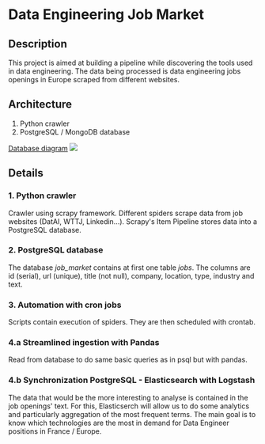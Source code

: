 # Data Engineering Job Market

## Description
This project is aimed at building a pipeline while discovering the tools used in data engineering. 
The data being processed is data engineering jobs openings in Europe scraped from different websites.

## Architecture

1. Python crawler
2. PostgreSQL / MongoDB database

[Database diagram](https://dbdiagram.io/d/623f46d0bed618387302d39e)
![](job_market_v2.png)

## Details

### 1. Python crawler
Crawler using scrapy framework. Different spiders scrape data from job websites (DatAI, WTTJ, Linkedin...).
Scrapy's Item Pipeline stores data into a PostgreSQL database.

### 2. PostgreSQL database
The database *job_market* contains at first one table *jobs*.
The columns are id (serial), url (unique), title (not null), company, location, type, industry and text.

### 3. Automation with cron jobs
Scripts contain execution of spiders. They are then scheduled with crontab.

### 4.a Streamlined ingestion with Pandas
Read from database to do same basic queries as in psql but with pandas.

### 4.b Synchronization PostgreSQL - Elasticsearch with Logstash
The data that would be the more interesting to analyse is contained in the job openings' text.
For this, Elasticserch will allow us to do some analytics and particularly aggregation of the most frequent terms.
The main goal is to know which technologies are the most in demand for Data Engineer positions in France / Europe.


